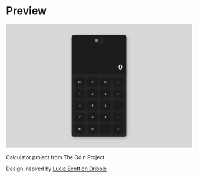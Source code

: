 # Preview

![Preview of calculator](./calculator_preview.png)

Calculator project from The Odin Project  

Design inspired by [Lucia Scott on Dribble](https://dribbble.com/shots/14709020-Calculator)
